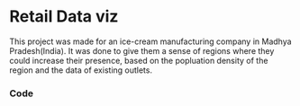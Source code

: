 # Retail Data viz

This project was made for an ice-cream manufacturing company in Madhya Pradesh(India). It was done to give them a sense of regions where they could increase their presence, based on the popluation density of the region and the data of existing outlets. 

### Code 
